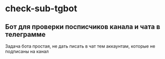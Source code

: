 # check-sub-tgbot 
## Бот для проверки посписчиков канала и чата в телеграмме 

Задача бота простая, не дать писать в чат тем аккаунтам, которые не подписаны на канал
